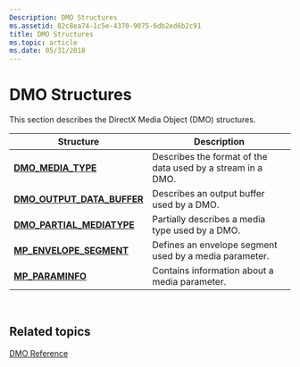 ```yaml
---
Description: DMO Structures
ms.assetid: 82c8ea74-1c5e-4370-9075-6db2ed6b2c91
title: DMO Structures
ms.topic: article
ms.date: 05/31/2018
---
```


# DMO Structures

This section describes the DirectX Media Object (DMO) structures.



| Structure                                                   | Description                                                 |
|-------------------------------------------------------------|-------------------------------------------------------------|
| [**DMO\_MEDIA\_TYPE**](/windows/desktop/api/Mediaobj/ns-mediaobj-_dmomediatype)                  | Describes the format of the data used by a stream in a DMO. |
| [**DMO\_OUTPUT\_DATA\_BUFFER**](/previous-versions/windows/desktop/api/Mediaobj/ns-mediaobj-dmo_output_data_buffer) | Describes an output buffer used by a DMO.                   |
| [**DMO\_PARTIAL\_MEDIATYPE**](/previous-versions/windows/desktop/api/Dmoreg/ns-dmoreg-dmo_partial_mediatype)    | Partially describes a media type used by a DMO.             |
| [**MP\_ENVELOPE\_SEGMENT**](/previous-versions/windows/desktop/api/Medparam/ns-medparam-mp_envelope_segment)        | Defines an envelope segment used by a media parameter.      |
| [**MP\_PARAMINFO**](/previous-versions/windows/desktop/api/Medparam/ns-medparam-mp_paraminfo)                       | Contains information about a media parameter.               |



 

## Related topics

<dl> <dt>

[DMO Reference](dmo-reference.md)
</dt> </dl>

 

 



